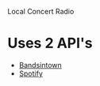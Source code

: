 Local Concert Radio

<h1>Uses 2 API's</h1>
<ul>
	<li><a href="https://www.bandsintown.com/api/overview" target="_blank">Bandsintown</a></li>
	<li><a href="https://developer.spotify.com/web-api/" target="_blank">Spotify</li>
</ul>